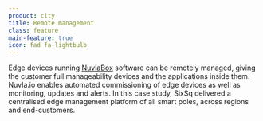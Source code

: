 ```yaml
---
product: city
title: Remote management
class: feature
main-feature: true
icon: fad fa-lightbulb
---
```


Edge devices running [NuvlaBox](https://sixsq.com/products-and-services/nuvlabox/overview) software can be remotely managed, giving the customer full manageability devices and the applications inside them. Nuvla.io enables automated commissioning of edge devices as well as monitoring, updates and alerts. In this case study, SixSq delivered a centralised edge management platform of all smart poles, across regions and end-customers.
